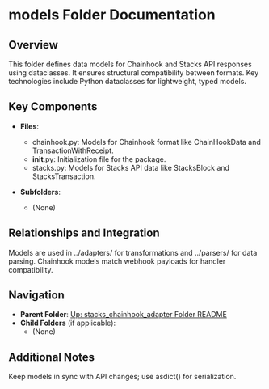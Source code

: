 # models Folder Documentation

## Overview
This folder defines data models for Chainhook and Stacks API responses using dataclasses. It ensures structural compatibility between formats. Key technologies include Python dataclasses for lightweight, typed models.

## Key Components
- **Files**:
  - chainhook.py: Models for Chainhook format like ChainHookData and TransactionWithReceipt.
  - __init__.py: Initialization file for the package.
  - stacks.py: Models for Stacks API data like StacksBlock and StacksTransaction.

- **Subfolders**:
  - (None)

## Relationships and Integration
Models are used in ../adapters/ for transformations and ../parsers/ for data parsing. Chainhook models match webhook payloads for handler compatibility.

## Navigation
- **Parent Folder**: [Up: stacks_chainhook_adapter Folder README](../README.md)
- **Child Folders** (if applicable): 
  - (None)

## Additional Notes
Keep models in sync with API changes; use asdict() for serialization.
